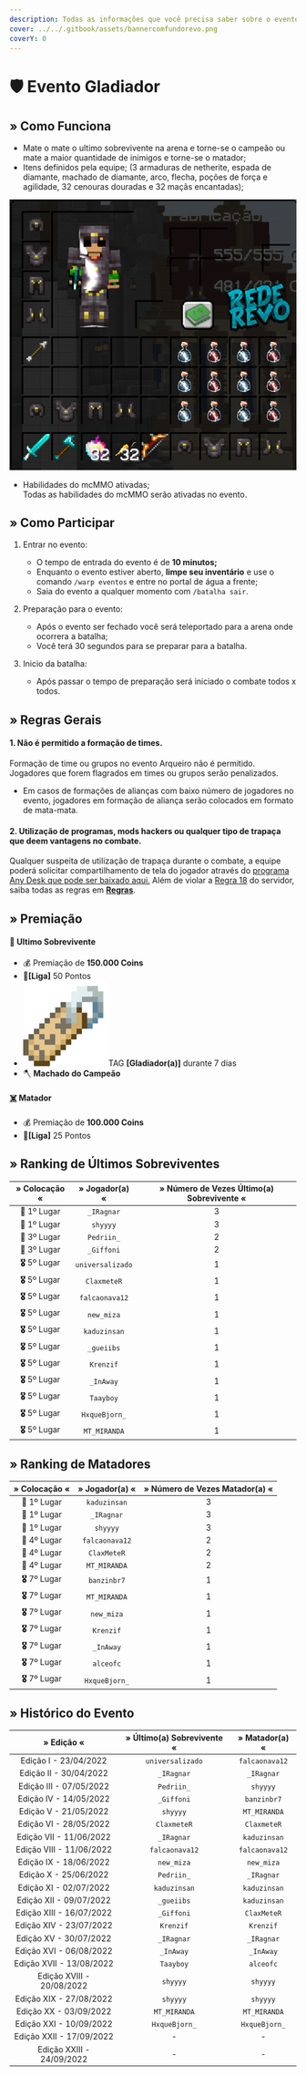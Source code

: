 ```yaml
---
description: Todas as informações que você precisa saber sobre o evento semanal Gladiador.
cover: ../../.gitbook/assets/bannercomfundorevo.png
coverY: 0
---
```


# 🛡 Evento Gladiador

## » Como Funciona

* Mate o mate o ultimo sobrevivente na arena e torne-se o campeão ou mate a maior quantidade de inimigos e torne-se o matador;
* Itens definidos pela equipe; (3 armaduras de netherite, espada de diamante, machado de diamante, arco, flecha, poções de força e agilidade, 32 cenouras douradas e 32 maçãs encantadas);

![](<../../.gitbook/assets/image (10) (1).png>)

* Habilidades do mcMMO ativadas;\
  Todas as habilidades do mcMMO serão ativadas no evento.

## » Como Participar

1. Entrar no evento:
   * O tempo de entrada do evento é de **10 minutos;**
   * Enquanto o evento estiver aberto, **limpe seu inventário** e use o comando `/warp eventos` e entre no portal de água a frente;
   * Saia do evento a qualquer momento com `/batalha sair`.
2. Preparação para o evento:
   * Após o evento ser fechado você será teleportado para a arena onde ocorrera a batalha;
   * Você terá 30 segundos para se preparar para a batalha.&#x20;
3.  Inicio da batalha:

    * Após passar o tempo de preparação será iniciado o combate todos x todos.



## » Regras Gerais



#### 1. Não é permitido a formação de times.

Formação de time ou grupos no evento Arqueiro não é permitido. Jogadores que forem flagrados em times ou grupos serão penalizados.

* Em casos de formações de alianças com baixo número de jogadores no evento, jogadores em formação de aliança serão colocados em formato de mata-mata.

#### **2. Utilização de programas, mods hackers ou qualquer tipo de trapaça que deem vantagens no combate.**

Qualquer suspeita de utilização de trapaça durante o combate, a equipe poderá solicitar compartilhamento de tela do jogador através do [programa Any Desk que pode ser baixado aqui.](https://anydesk.com/pt/downloads) Além de violar a [Regra 18](https://wiki.rederevo.com/regras/jogabilidade#01-7) do servidor, saiba todas as regras em [**Regras**](../../regras/).

## » Premiação

#### 🥇 **Ultimo Sobrevivente**

* 💰 Premiação de **150.000 Coins**
* 💎**\[Liga]** 50 Pontos
* <img src="../../.gitbook/assets/image (14) (1).png" alt="" data-size="line">TAG **\[Gladiador(a)]** durante 7 dias
* 🪓 **Machado do Campeão**

#### [☠️](https://emojipedia.org/skull-and-crossbones/) **Matador**

* 💰 Premiação de **100.000 Coins**
* 💎**\[Liga]** 25 Pontos

## » Ranking de Últimos Sobreviventes

|  » Colocação «  |  » Jogador(a) «  | » Número de Vezes Último(a) Sobrevivente « |
| :-------------: | :--------------: | :----------------------------------------: |
|   🥇 1º Lugar   |    `_IRagnar`    |                      3                     |
|   🥇 1º Lugar   |     `shyyyy`     |                      3                     |
|   🥉 3º Lugar   |    `Pedriin_`    |                      2                     |
|   🥉 3º Lugar   |    `_Giffoni`    |                      2                     |
| **🎖** 5º Lugar | `universalizado` |                      1                     |
| **🎖** 5º Lugar |    `ClaxmeteR`   |                      1                     |
| **🎖** 5º Lugar |  `falcaonava12`  |                      1                     |
| **🎖** 5º Lugar |    `new_miza`    |                      1                     |
| **🎖** 5º Lugar |   `kaduzinsan`   |                      1                     |
| **🎖** 5º Lugar |    `_gueiibs`    |                      1                     |
| **🎖** 5º Lugar |     `Krenzif`    |                      1                     |
| **🎖** 5º Lugar |     `_InAway`    |                      1                     |
| **🎖** 5º Lugar |     `Taayboy`    |                      1                     |
| **🎖** 5º Lugar |   `HxqueBjorn_`  |                      1                     |
| **🎖** 5º Lugar |   `MT_MIRANDA`   |                      1                     |

## » Ranking de Matadores

|  » Colocação «  | » Jogador(a) « | » Número de Vezes Matador(a) « |
| :-------------: | :------------: | :----------------------------: |
|   🥇 1º Lugar   |  `kaduzinsan`  |                3               |
|   🥇 1º Lugar   |   `_IRagnar`   |                3               |
|   🥇 1º Lugar   |    `shyyyy`    |                3               |
|   🏅 4º Lugar   | `falcaonava12` |                2               |
|   🏅 4º Lugar   |   `ClaxMeteR`  |                2               |
|   🏅 4º Lugar   |  `MT_MIRANDA`  |                2               |
| **🎖** 7º Lugar |   `banzinbr7`  |                1               |
| **🎖** 7º Lugar |  `MT_MIRANDA`  |                1               |
| **🎖** 7º Lugar |   `new_miza`   |                1               |
| **🎖** 7º Lugar |    `Krenzif`   |                1               |
| **🎖** 7º Lugar |    `_InAway`   |                1               |
| **🎖** 7º Lugar |    `alceofc`   |                1               |
| **🎖** 7º Lugar |  `HxqueBjorn_` |                1               |

## » Histórico do Evento

|         » Edição «        | » Último(a) Sobrevivente « | » Matador(a) « |
| :-----------------------: | :------------------------: | :------------: |
|   Edição I - 23/04/2022   |      `universalizado`      | `falcaonava12` |
|   Edição II - 30/04/2022  |         `_IRagnar`         |   `_IRagnar`   |
|  Edição III - 07/05/2022  |         `Pedriin_`         |    `shyyyy`    |
|   Edição IV - 14/05/2022  |         `_Giffoni`         |   `banzinbr7`  |
|   Edição V - 21/05/2022   |          `shyyyy`          |  `MT_MIRANDA`  |
|   Edição VI - 28/05/2022  |         `ClaxmeteR`        |   `ClaxmeteR`  |
|  Edição VII - 11/06/2022  |         `_IRagnar`         |  `kaduzinsan`  |
|  Edição VIII - 11/06/2022 |       `falcaonava12`       | `falcaonava12` |
|   Edição IX - 18/06/2022  |         `new_miza`         |   `new_miza`   |
|   Edição X - 25/06/2022   |         `Pedriin_`         |   `_IRagnar`   |
|   Edição XI - 02/07/2022  |        `kaduzinsan`        |  `kaduzinsan`  |
|  Edição XII - 09/07/2022  |         `_gueiibs`         |  `kaduzinsan`  |
|  Edição XIII - 16/07/2022 |         `_Giffoni`         |   `ClaxMeteR`  |
|  Edição XIV - 23/07/2022  |          `Krenzif`         |    `Krenzif`   |
|   Edição XV - 30/07/2022  |         `_IRagnar`         |   `_IRagnar`   |
|  Edição XVI - 06/08/2022  |          `_InAway`         |    `_InAway`   |
|  Edição XVII - 13/08/2022 |          `Taayboy`         |    `alceofc`   |
| Edição XVIII - 20/08/2022 |          `shyyyy`          |    `shyyyy`    |
|  Edição XIX - 27/08/2022  |          `shyyyy`          |    `shyyyy`    |
|   Edição XX - 03/09/2022  |        `MT_MIRANDA`        |  `MT_MIRANDA`  |
|  Edição XXI - 10/09/2022  |        `HxqueBjorn_`       |  `HxqueBjorn_` |
|  Edição XXII - 17/09/2022 |              -             |        -       |
| Edição XXIII - 24/09/2022 |              -             |        -       |
